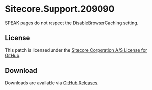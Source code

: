 # Sitecore.Support.209090
SPEAK pages do not respect the DisableBrowserCaching setting.

## License  
This patch is licensed under the [Sitecore Corporation A/S License for GitHub](https://github.com/sitecoresupport/Sitecore.Support.209090/blob/master/LICENSE).  

## Download  
Downloads are available via [GitHub Releases](https://github.com/sitecoresupport/Sitecore.Support.209090/releases).  
